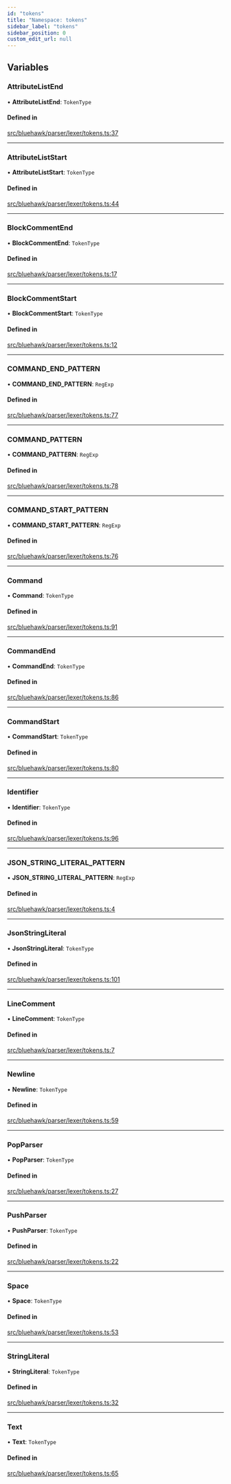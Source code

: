 ```yaml
---
id: "tokens"
title: "Namespace: tokens"
sidebar_label: "tokens"
sidebar_position: 0
custom_edit_url: null
---
```


## Variables

### AttributeListEnd

• **AttributeListEnd**: `TokenType`

#### Defined in

[src/bluehawk/parser/lexer/tokens.ts:37](https://github.com/mongodben/Bluehawk/blob/b4aa3c0/src/bluehawk/parser/lexer/tokens.ts#L37)

___

### AttributeListStart

• **AttributeListStart**: `TokenType`

#### Defined in

[src/bluehawk/parser/lexer/tokens.ts:44](https://github.com/mongodben/Bluehawk/blob/b4aa3c0/src/bluehawk/parser/lexer/tokens.ts#L44)

___

### BlockCommentEnd

• **BlockCommentEnd**: `TokenType`

#### Defined in

[src/bluehawk/parser/lexer/tokens.ts:17](https://github.com/mongodben/Bluehawk/blob/b4aa3c0/src/bluehawk/parser/lexer/tokens.ts#L17)

___

### BlockCommentStart

• **BlockCommentStart**: `TokenType`

#### Defined in

[src/bluehawk/parser/lexer/tokens.ts:12](https://github.com/mongodben/Bluehawk/blob/b4aa3c0/src/bluehawk/parser/lexer/tokens.ts#L12)

___

### COMMAND\_END\_PATTERN

• **COMMAND\_END\_PATTERN**: `RegExp`

#### Defined in

[src/bluehawk/parser/lexer/tokens.ts:77](https://github.com/mongodben/Bluehawk/blob/b4aa3c0/src/bluehawk/parser/lexer/tokens.ts#L77)

___

### COMMAND\_PATTERN

• **COMMAND\_PATTERN**: `RegExp`

#### Defined in

[src/bluehawk/parser/lexer/tokens.ts:78](https://github.com/mongodben/Bluehawk/blob/b4aa3c0/src/bluehawk/parser/lexer/tokens.ts#L78)

___

### COMMAND\_START\_PATTERN

• **COMMAND\_START\_PATTERN**: `RegExp`

#### Defined in

[src/bluehawk/parser/lexer/tokens.ts:76](https://github.com/mongodben/Bluehawk/blob/b4aa3c0/src/bluehawk/parser/lexer/tokens.ts#L76)

___

### Command

• **Command**: `TokenType`

#### Defined in

[src/bluehawk/parser/lexer/tokens.ts:91](https://github.com/mongodben/Bluehawk/blob/b4aa3c0/src/bluehawk/parser/lexer/tokens.ts#L91)

___

### CommandEnd

• **CommandEnd**: `TokenType`

#### Defined in

[src/bluehawk/parser/lexer/tokens.ts:86](https://github.com/mongodben/Bluehawk/blob/b4aa3c0/src/bluehawk/parser/lexer/tokens.ts#L86)

___

### CommandStart

• **CommandStart**: `TokenType`

#### Defined in

[src/bluehawk/parser/lexer/tokens.ts:80](https://github.com/mongodben/Bluehawk/blob/b4aa3c0/src/bluehawk/parser/lexer/tokens.ts#L80)

___

### Identifier

• **Identifier**: `TokenType`

#### Defined in

[src/bluehawk/parser/lexer/tokens.ts:96](https://github.com/mongodben/Bluehawk/blob/b4aa3c0/src/bluehawk/parser/lexer/tokens.ts#L96)

___

### JSON\_STRING\_LITERAL\_PATTERN

• **JSON\_STRING\_LITERAL\_PATTERN**: `RegExp`

#### Defined in

[src/bluehawk/parser/lexer/tokens.ts:4](https://github.com/mongodben/Bluehawk/blob/b4aa3c0/src/bluehawk/parser/lexer/tokens.ts#L4)

___

### JsonStringLiteral

• **JsonStringLiteral**: `TokenType`

#### Defined in

[src/bluehawk/parser/lexer/tokens.ts:101](https://github.com/mongodben/Bluehawk/blob/b4aa3c0/src/bluehawk/parser/lexer/tokens.ts#L101)

___

### LineComment

• **LineComment**: `TokenType`

#### Defined in

[src/bluehawk/parser/lexer/tokens.ts:7](https://github.com/mongodben/Bluehawk/blob/b4aa3c0/src/bluehawk/parser/lexer/tokens.ts#L7)

___

### Newline

• **Newline**: `TokenType`

#### Defined in

[src/bluehawk/parser/lexer/tokens.ts:59](https://github.com/mongodben/Bluehawk/blob/b4aa3c0/src/bluehawk/parser/lexer/tokens.ts#L59)

___

### PopParser

• **PopParser**: `TokenType`

#### Defined in

[src/bluehawk/parser/lexer/tokens.ts:27](https://github.com/mongodben/Bluehawk/blob/b4aa3c0/src/bluehawk/parser/lexer/tokens.ts#L27)

___

### PushParser

• **PushParser**: `TokenType`

#### Defined in

[src/bluehawk/parser/lexer/tokens.ts:22](https://github.com/mongodben/Bluehawk/blob/b4aa3c0/src/bluehawk/parser/lexer/tokens.ts#L22)

___

### Space

• **Space**: `TokenType`

#### Defined in

[src/bluehawk/parser/lexer/tokens.ts:53](https://github.com/mongodben/Bluehawk/blob/b4aa3c0/src/bluehawk/parser/lexer/tokens.ts#L53)

___

### StringLiteral

• **StringLiteral**: `TokenType`

#### Defined in

[src/bluehawk/parser/lexer/tokens.ts:32](https://github.com/mongodben/Bluehawk/blob/b4aa3c0/src/bluehawk/parser/lexer/tokens.ts#L32)

___

### Text

• **Text**: `TokenType`

#### Defined in

[src/bluehawk/parser/lexer/tokens.ts:65](https://github.com/mongodben/Bluehawk/blob/b4aa3c0/src/bluehawk/parser/lexer/tokens.ts#L65)
